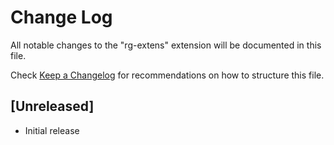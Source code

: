 # Change Log

All notable changes to the "rg-extens" extension will be documented in this file.

Check [Keep a Changelog](http://keepachangelog.com/) for recommendations on how to structure this file.

## [Unreleased]

- Initial release
